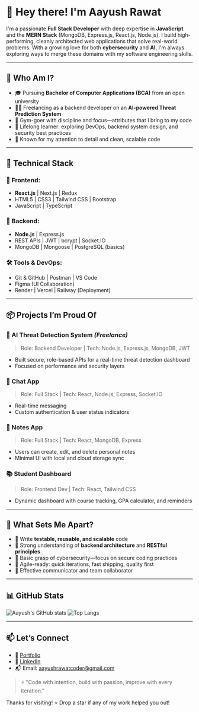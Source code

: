# 👋 Hey there! I'm Aayush Rawat

I'm a passionate **Full Stack Developer** with deep expertise in **JavaScript** and the **MERN Stack** (MongoDB, Express.js, React.js, Node.js). I build high-performing, cleanly architected web applications that solve real-world problems. With a growing love for both **cybersecurity** and **AI**, I'm always exploring ways to merge these domains with my software engineering skills.

---

## 🚀 Who Am I?

* 🎓 Pursuing **Bachelor of Computer Applications (BCA)** from an open university
* 👨‍💻 Freelancing as a backend developer on an **AI-powered Threat Prediction System**
* 💪 Gym-goer with discipline and focus—attributes that I bring to my code
* 🧠 Lifelong learner: exploring DevOps, backend system design, and security best practices
* 🔎 Known for my attention to detail and clean, scalable code

---

## 💼 Technical Stack

### 🚧 Frontend:

* **React.js** | Next.js | Redux
* HTML5 | CSS3 | Tailwind CSS | Bootstrap
* JavaScript | TypeScript

### 🔧 Backend:

* **Node.js** | Express.js
* REST APIs | JWT | bcrypt | Socket.IO
* MongoDB | Mongoose | PostgreSQL (basics)

### 🛠️ Tools & DevOps:

* Git & GitHub | Postman | VS Code
* Figma (UI Collaboration)
* Render | Vercel | Railway (Deployment)

---

## 📦 Projects I’m Proud Of

### 🧠 AI Threat Detection System *(Freelance)*

> Role: Backend Developer | Tech: Node.js, Express.js, MongoDB, JWT

* Built secure, role-based APIs for a real-time threat detection dashboard
* Focused on performance and security layers

### 💬 Chat App

> Role: Full Stack | Tech: React, Node.js, Express, Socket.IO

* Real-time messaging
* Custom authentication & user status indicators

### 📝 Notes App

> Role: Full Stack | Tech: React, MongoDB, Express

* Users can create, edit, and delete personal notes
* Minimal UI with local and cloud storage sync

### 📚 Student Dashboard

> Role: Frontend Dev | Tech: React, Tailwind CSS

* Dynamic dashboard with course tracking, GPA calculator, and reminders

---

## 🌟 What Sets Me Apart?

* 🧪 Write **testable, reusable, and scalable** code
* 🧭 Strong understanding of **backend architecture** and **RESTful principles**
* 🔐 Basic grasp of cybersecurity—focus on secure coding practices
* 🔄 Agile-ready: quick iterations, fast shipping, quality first
* 💬 Effective communicator and team collaborator

---

## 📊 GitHub Stats

![Aayush's GitHub stats](https://github-readme-stats.vercel.app/api?username=AayushRawatCOder\&show_icons=true\&theme=tokyonight)
![Top Langs](https://github-readme-stats.vercel.app/api/top-langs/?username=AayushRawatCOder\&layout=compact\&theme=tokyonight)

---

## 📫 Let’s Connect

* 🔗 [Portfolio](https://aayush-portfolio-chi.vercel.app/)
* 💼 [LinkedIn](https://www.linkedin.com/in/aayush-rawat-703002289/)
* 📬 Email: [aayushrawatcoder@gmail.com](mailto:aayushrawatcoder@gmail.com)

> ⚡ "Code with intention, build with passion, improve with every iteration."

Thanks for visiting! ⭐ Drop a star if any of my work helped you out!

